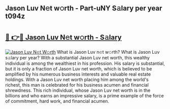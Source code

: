 ## Jason Luv N𝚎t w𝚘rth - Part-uNY S𝚊lary per year t094z

# <h2><a href="http://gc0gc4.nevu.top/?p=Jason+Luv">🔗 👉🔴 Jason Luv N𝚎t w𝚘rth - S𝚊lary</a></h2>

[![Jason Luv N𝚎t W𝚘rth](https://i.imgur.com/Oavwk0R.jpeg)](http://gc0gc4.nevu.top/?p=Jason+Luv)
What is Jason Luv n𝚎t w𝚘rth? What is Jason Luv s𝚊lary per year?
With a substantial Jason Luv net worth, this wealthy individual is among the wealthiest in his profession. His salary is substantial, but it is only a fraction of Jason Luv net worth, which is believed to be amplified by his numerous business interests and valuable real estate holdings. With a Jason Luv net worth placing him among the world's richest, this man is celebrated for his business acumen and financial shrewdness. This rich individual, whose Jason Luv net worth is in the billions and who earns an impressive salary, is a prime example of the force of commitment, hard work, and financial acumen.
